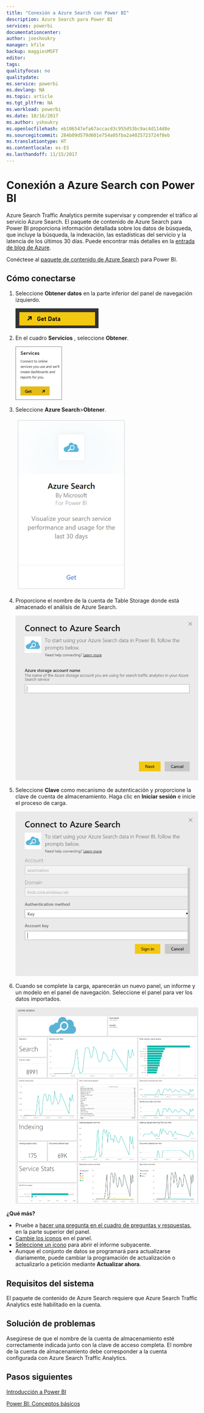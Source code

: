 ```yaml
---
title: "Conexión a Azure Search con Power BI"
description: Azure Search para Power BI
services: powerbi
documentationcenter: 
author: joeshoukry
manager: kfile
backup: maggiesMSFT
editor: 
tags: 
qualityfocus: no
qualitydate: 
ms.service: powerbi
ms.devlang: NA
ms.topic: article
ms.tgt_pltfrm: NA
ms.workload: powerbi
ms.date: 10/16/2017
ms.author: yshoukry
ms.openlocfilehash: eb106547efa67accacd3c955d53bc9ac4d114d8e
ms.sourcegitcommit: 284b09d579d601e754a05fba2a4025723724f8eb
ms.translationtype: HT
ms.contentlocale: es-ES
ms.lasthandoff: 11/15/2017
---
```

# <a name="connect-to-azure-search-with-power-bi"></a>Conexión a Azure Search con Power BI
Azure Search Traffic Analytics permite supervisar y comprender el tráfico al servicio Azure Search. El paquete de contenido de Azure Search para Power BI proporciona información detallada sobre los datos de búsqueda, que incluye la búsqueda, la indexación, las estadísticas del servicio y la latencia de los últimos 30 días. Puede encontrar más detalles en la [entrada de blog de Azure](https://azure.microsoft.com/en-us/blog/analyzing-your-azure-search-traffic/).

Conéctese al [paquete de contenido de Azure Search](https://app.powerbi.com/getdata/services/azure-search) para Power BI.

## <a name="how-to-connect"></a>Cómo conectarse
1. Seleccione **Obtener datos** en la parte inferior del panel de navegación izquierdo.
   
   ![](media/service-connect-to-azure-search/pbi_getdata.png) 
2. En el cuadro **Servicios** , seleccione **Obtener**.
   
   ![](media/service-connect-to-azure-search/pbi_getservices.png) 
3. Seleccione **Azure Search**\>**Obtener**.
   
   ![](media/service-connect-to-azure-search/azuresearch.png)
4. Proporcione el nombre de la cuenta de Table Storage donde está almacenado el análisis de Azure Search.
   
   ![](media/service-connect-to-azure-search/params.png)
5. Seleccione **Clave** como mecanismo de autenticación y proporcione la clave de cuenta de almacenamiento. Haga clic en **Iniciar sesión** e inicie el proceso de carga.
   
   ![](media/service-connect-to-azure-search/creds.png)
6. Cuando se complete la carga, aparecerán un nuevo panel, un informe y un modelo en el panel de navegación. Seleccione el panel para ver los datos importados.
   
    ![](media/service-connect-to-azure-search/dashboard2.png)

**¿Qué más?**

* Pruebe a [hacer una pregunta en el cuadro de preguntas y respuestas](service-q-and-a.md), en la parte superior del panel.
* [Cambie los iconos](service-dashboard-edit-tile.md) en el panel.
* [Seleccione un icono](service-dashboard-tiles.md) para abrir el informe subyacente.
* Aunque el conjunto de datos se programará para actualizarse diariamente, puede cambiar la programación de actualización o actualizarlo a petición mediante **Actualizar ahora**.

## <a name="system-requirements"></a>Requisitos del sistema
El paquete de contenido de Azure Search requiere que Azure Search Traffic Analytics esté habilitado en la cuenta.

## <a name="troubleshooting"></a>Solución de problemas
Asegúrese de que el nombre de la cuenta de almacenamiento esté correctamente indicada junto con la clave de acceso completa. El nombre de la cuenta de almacenamiento debe corresponder a la cuenta configurada con Azure Search Traffic Analytics.

## <a name="next-steps"></a>Pasos siguientes
[Introducción a Power BI](service-get-started.md)

[Power BI: Conceptos básicos](service-basic-concepts.md)

